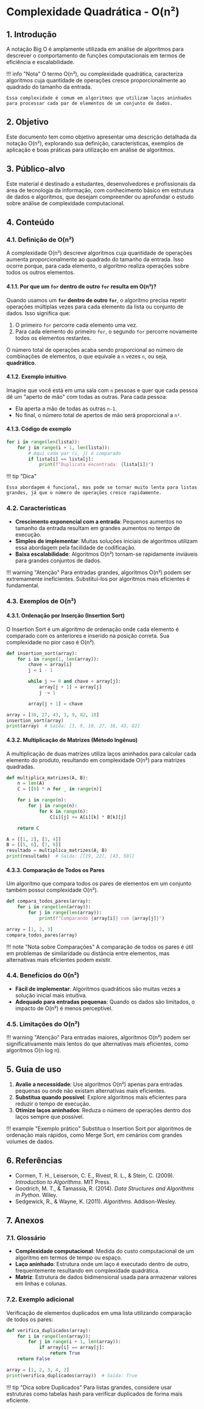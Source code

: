 # Complexidade Quadrática - O(n²)

## 1. Introdução

A notação Big O é amplamente utilizada em análise de algoritmos para descrever o comportamento de funções computacionais em termos de eficiência e escalabilidade.

!!! info "Nota"
    O termo O(n²), ou complexidade quadrática, caracteriza algoritmos cuja quantidade de operações cresce proporcionalmente ao quadrado do tamanho da entrada.

    Essa complexidade é comum em algoritmos que utilizam laços aninhados para processar cada par de elementos de um conjunto de dados.

## 2. Objetivo

Este documento tem como objetivo apresentar uma descrição detalhada da notação O(n²), explorando sua definição, características, exemplos de aplicação e boas práticas para utilização em análise de algoritmos.

## 3. Público-alvo

Este material é destinado a estudantes, desenvolvedores e profissionais da área de tecnologia da informação, com conhecimento básico em estrutura de dados e algoritmos, que desejam compreender ou aprofundar o estudo sobre análise de complexidade computacional.

## 4. Conteúdo

### 4.1. Definição de O(n²)

A complexidade O(n²) descreve algoritmos cuja quantidade de operações aumenta proporcionalmente ao quadrado do tamanho da entrada. Isso ocorre porque, para cada elemento, o algoritmo realiza operações sobre todos os outros elementos.

#### 4.1.1. Por que um `for` dentro de outro `for` resulta em O(n²)?

Quando usamos um **`for` dentro de outro `for`**, o algoritmo precisa repetir operações múltiplas vezes para cada elemento da lista ou conjunto de dados. Isso significa que:

1. O primeiro `for` percorre cada elemento uma vez.
2. Para cada elemento do primeiro `for`, o  segundo `for` percorre novamente todos os elementos restantes.

O número total de operações acaba sendo proporcional ao número de combinações de elementos, o que equivale a `n` vezes `n`, ou seja, **quadrático**.

#### 4.1.2. Exemplo intuitivo

Imagine que você está em uma sala com `n` pessoas e quer que cada pessoa dê um "aperto de mão" com todas as outras. Para cada pessoa:

- Ela aperta a mão de todas as outras `n-1`.
- No final, o número total de apertos de mão será proporcional a `n²`.

#### 4.1.3. Código de exemplo

```python
for i in range(len(lista)):
    for j in range(i + 1, len(lista)):
        # Aqui cada par (i, j) é comparado
        if lista[i] == lista[j]:
            print(f"Duplicata encontrada: {lista[i]}")
```

!!! tip "Dica"

    Essa abordagem é funcional, mas pode se tornar muito lenta para listas grandes, já que o número de operações cresce rapidamente.

### 4.2. Características

- **Crescimento exponencial com a entrada**: Pequenos aumentos no tamanho da entrada resultam em grandes aumentos no tempo de execução.
- **Simples de implementar**: Muitas soluções iniciais de algoritmos utilizam essa abordagem pela facilidade de codificação.
- **Baixa escalabilidade**: Algoritmos O(n²) tornam-se rapidamente inviáveis para grandes conjuntos de dados.

!!! warning "Atenção"
    Para entradas grandes, algoritmos O(n²) podem ser extremamente ineficientes. Substituí-los por algoritmos mais eficientes é fundamental.

### 4.3. Exemplos de O(n²)

#### 4.3.1. Ordenação por Inserção (Insertion Sort)

O Insertion Sort é um algoritmo de ordenação onde cada elemento é comparado com os anteriores e inserido na posição correta. Sua complexidade no pior caso é O(n²).

```python
def insertion_sort(array):
    for i in range(1, len(array)):
        chave = array[i]
        j = i - 1

        while j >= 0 and chave < array[j]:
            array[j + 1] = array[j]
            j -= 1

        array[j + 1] = chave

array = [38, 27, 43, 3, 9, 82, 10]
insertion_sort(array)
print(array)  # Saída: [3, 9, 10, 27, 38, 43, 82]
```

#### 4.3.2. Multiplicação de Matrizes (Método Ingênuo)

A multiplicação de duas matrizes utiliza laços aninhados para calcular cada elemento do produto, resultando em complexidade O(n²) para matrizes quadradas.

```python
def multiplica_matrizes(A, B):
    n = len(A)
    C = [[0] * n for _ in range(n)]

    for i in range(n):
        for j in range(n):
            for k in range(n):
                C[i][j] += A[i][k] * B[k][j]

    return C

A = [[1, 2], [3, 4]]
B = [[5, 6], [7, 8]]
resultado = multiplica_matrizes(A, B)
print(resultado)  # Saída: [[19, 22], [43, 50]]
```

#### 4.3.3. Comparação de Todos os Pares

Um algoritmo que compara todos os pares de elementos em um conjunto também possui complexidade O(n²).

```python
def compara_todos_pares(array):
    for i in range(len(array)):
        for j in range(len(array)):
            print(f"Comparando {array[i]} com {array[j]}")

array = [1, 2, 3]
compara_todos_pares(array)
```

!!! note "Nota sobre Comparações"
    A comparação de todos os pares é útil em problemas de similaridade ou distância entre elementos, mas alternativas mais eficientes podem existir.

### 4.4. Benefícios do O(n²)

- **Fácil de implementar**: Algoritmos quadráticos são muitas vezes a solução inicial mais intuitiva.
- **Adequado para entradas pequenas**: Quando os dados são limitados, o impacto de O(n²) é menos perceptível.

### 4.5. Limitações do O(n²)

!!! warning "Atenção"
    Para entradas maiores, algoritmos O(n²) podem ser significativamente mais lentos do que alternativas mais eficientes, como algoritmos O(n log n).

## 5. Guia de uso

1. **Avalie a necessidade**: Use algoritmos O(n²) apenas para entradas pequenas ou onde não existam alternativas mais eficientes.
2. **Substitua quando possível**: Explore algoritmos mais eficientes para reduzir o tempo de execução.
3. **Otimize laços aninhados**: Reduza o número de operações dentro dos laços sempre que possível.

!!! example "Exemplo prático"
    Substitua o Insertion Sort por algoritmos de ordenação mais rápidos, como Merge Sort, em cenários com grandes volumes de dados.

## 6. Referências

- Cormen, T. H., Leiserson, C. E., Rivest, R. L., & Stein, C. (2009). *Introduction to Algorithms*. MIT Press.
- Goodrich, M. T., & Tamassia, R. (2014). *Data Structures and Algorithms in Python*. Wiley.
- Sedgewick, R., & Wayne, K. (2011). *Algorithms*. Addison-Wesley.

## 7. Anexos

### 7.1. Glossário

- **Complexidade computacional**: Medida do custo computacional de um algoritmo em termos de tempo ou espaço.
- **Laço aninhado**: Estrutura onde um laço é executado dentro de outro, frequentemente resultando em complexidade quadrática.
- **Matriz**: Estrutura de dados bidimensional usada para armazenar valores em linhas e colunas.

### 7.2. Exemplo adicional

Verificação de elementos duplicados em uma lista utilizando comparação de todos os pares:

```python
def verifica_duplicados(array):
    for i in range(len(array)):
        for j in range(i + 1, len(array)):
            if array[i] == array[j]:
                return True
    return False

array = [1, 2, 3, 4, 2]
print(verifica_duplicados(array))  # Saída: True
```

!!! tip "Dica sobre Duplicados"
    Para listas grandes, considere usar estruturas como tabelas hash para verificar duplicados de forma mais eficiente.
